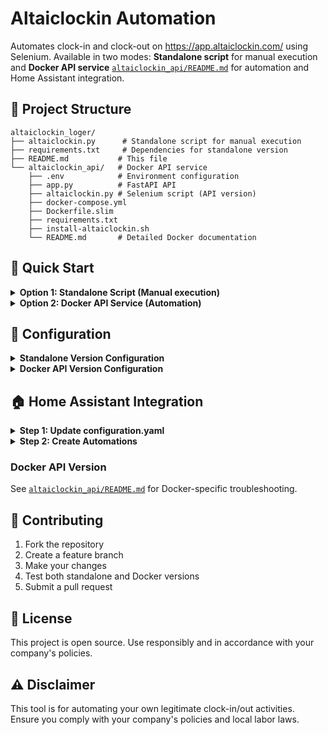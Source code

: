 # Altaiclockin Automation

Automates clock-in and clock-out on https://app.altaiclockin.com/ using Selenium. Available in two modes: **Standalone script** for manual execution and **Docker API service**  [`altaiclockin_api/README.md`](altaiclockin_api/README.md) for automation and Home Assistant integration.

## 📁 Project Structure

```
altaiclockin_loger/
├── altaiclockin.py      # Standalone script for manual execution
├── requirements.txt     # Dependencies for standalone version
├── README.md           # This file
└── altaiclockin_api/   # Docker API service
    ├── .env            # Environment configuration
    ├── app.py          # FastAPI API
    ├── altaiclockin.py # Selenium script (API version)
    ├── docker-compose.yml
    ├── Dockerfile.slim
    ├── requirements.txt
    ├── install-altaiclockin.sh
    └── README.md       # Detailed Docker documentation
```

## 🚀 Quick Start

<details>
<summary><strong>Option 1: Standalone Script (Manual execution)</strong></summary>

Perfect for running manually or integrating with your own scripts.

##### Requirements
- Python 3.8+
- Firefox browser
- Selenium WebDriver

##### Installation
```bash
# Clone the repository
git clone <repository-url>
cd altaiclockin_loger

# Install dependencies
pip install -r requirements.txt

# Set your credentials (recommended)
export ALTAICLOCKIN_USERNAME="your_username"
export ALTAICLOCKIN_PASSWORD="your_password"

# Or edit the script directly (lines 31-32 in altaiclockin.py)
```

##### Usage
```bash
# Clock in
python3 altaiclockin.py checkin

# Clock out
python3 altaiclockin.py checkout
```





</details>

<details>
<summary><strong>Option 2: Docker API Service (Automation)</strong></summary>

Perfect for Home Assistant integration and automated environments.

#### Features
- 🐳 Docker containerized service
- 🌐 REST API endpoints
- 🏠 Home Assistant integration ready
- 📊 Health check endpoints
- 🔧 Environment variable configuration
- 💾 Optimized image size (1.04GB)

For detailed Docker setup instructions, see: [`altaiclockin_api/README.md`](altaiclockin_api/README.md)

</details>



## 🔧 Configuration

<details>
<summary><strong>Standalone Version Configuration</strong></summary>

Set environment variables:
```bash
export ALTAICLOCKIN_USERNAME="your_username"
export ALTAICLOCKIN_PASSWORD="your_password"
```

Or edit the script directly (lines 31-32):
```python
USERNAME = os.getenv("ALTAICLOCKIN_USERNAME", "your_username")
PASSWORD = os.getenv("ALTAICLOCKIN_PASSWORD", "your_password")
```

</details>

<details>
<summary><strong>Docker API Version Configuration</strong></summary>

Configure via `.env` file in `altaiclockin_api/` directory:
```bash
ALTAICLOCKIN_USERNAME=your_username
ALTAICLOCKIN_PASSWORD=your_password
PORT=8990
```

</details>

## 🏠 Home Assistant Integration

<details>
<summary><strong>Step 1: Update configuration.yaml</strong></summary>

First, add the REST commands to your Home Assistant `configuration.yaml`:

```yaml
rest_command:
  altaiclockin_checkin:
    url: "http://<docker_host_ip>:8990/checkin"  # Replace with your server IP
    method: POST
    headers:
      Content-Type: "application/json"
    payload: "{}"
    timeout: 120

  altaiclockin_checkout:
    url: "http://<docker_host_ip>:8990/checkout"  # Replace with your server IP
    method: POST
    headers:
      Content-Type: "application/json"
    payload: "{}"
    timeout: 120
```

</details>

<details>
<summary><strong>Step 2: Create Automations</strong></summary>

#### Automatic check-in when entering work zone:
```yaml
alias: "Register Check-in"
description: "Automatically clock in when entering work zone"
triggers:
  - trigger: zone
    entity_id: person.your_name  # Replace with your person entity
    zone: zone.work  # Replace with your work zone
    event: enter
conditions: []
actions:
  - action: rest_command.altaiclockin_checkin
    data: {}
    response_variable: altaiclockin_response
  - if:
      - condition: template
        value_template: "{{ altaiclockin_response.content.status == 'ok' }}"
    then:
      - action: notify.mobile_app_your_device  # Replace with your notification service
        data:
          title: "Altaiclockin Check-in"
          message: >-
            Check-in '{{ altaiclockin_response.content.status }}'
            completed successfully
    else:
      - action: notify.mobile_app_your_device
        data:
          title: "Altaiclockin ERROR"
          message: "Could not register check-in: {{ altaiclockin_response }}"
mode: single
```

#### Automatic check-out when leaving work zone:
```yaml
alias: "Register Check-out"
description: "Automatically clock out when leaving work zone"
triggers:
  - trigger: zone
    entity_id: person.your_name  # Replace with your person entity
    zone: zone.work  # Replace with your work zone
    event: leave
conditions: []
actions:
  - action: rest_command.altaiclockin_checkout
    data: {}
    response_variable: altaiclockin_response
  - if:
      - condition: template
        value_template: "{{ altaiclockin_response.content.status == 'ok' }}"
    then:
      - action: notify.mobile_app_your_device
        data:
          title: "Altaiclockin Check-out"
          message: >-
            Check-out '{{ altaiclockin_response.content.status }}'
            completed successfully
    else:
      - action: notify.mobile_app_your_device
        data:
          title: "Altaiclockin ERROR"
          message: "Could not register check-out: {{ altaiclockin_response }}"
mode: single
```

### Configuration Notes:
- Replace `<docker_host_ip>` with your actual server IP address
- Replace `person.your_name` with your actual person entity ID
- Replace `zone.work` with your actual work zone entity ID
- Replace `mobile_app_your_device` with your actual notification service
- The `timeout: 120` gives the Selenium automation enough time to complete
</details>


### Docker API Version
See [`altaiclockin_api/README.md`](altaiclockin_api/README.md) for Docker-specific troubleshooting.

## 🤝 Contributing

1. Fork the repository
2. Create a feature branch
3. Make your changes
4. Test both standalone and Docker versions
5. Submit a pull request

## 📄 License

This project is open source. Use responsibly and in accordance with your company's policies.

## ⚠️ Disclaimer

This tool is for automating your own legitimate clock-in/out activities. Ensure you comply with your company's policies and local labor laws.
